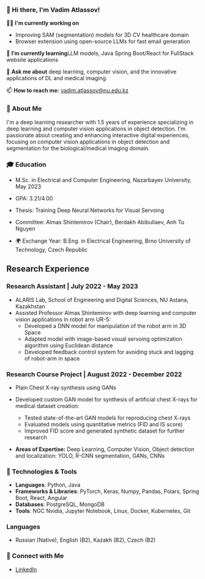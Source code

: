### 👋 Hi there, I'm Vadim Atlassov!

👨‍💻 **I'm currently working on** 
- Improving SAM (segmentation) models for 3D CV healthcare domain
- Browser extension using open-source LLMs for fast email generation

🌱 **I’m currently learning**LLM models, Java Spring Boot/React for FullStack website applications

💬 **Ask me about** deep learning, computer vision, and the innovative applications of DL and medical imaging.

📫 **How to reach me:** vadim.atlassov@nu.edu.kz

### 🚀 About Me
I'm a deep learning researcher with 1.5 years of experience specializing in deep learning and computer vision applications in object detection. I'm passionate about creating and enhancing interactive digital experiences, focusing on computer vision applications in object detection and segmentation for the biological/medical imaging domain.

### 🎓 Education
-  M.Sc. in Electrical and Computer Engineering, Nazarbayev University, May 2023
  - GPA: 3.21/4.00
  - Thesis: Training Deep Neural Networks for Visual Servoing
  - Committee: Almas Shintemirov (Chair), Berdakh Abibullaev, Anh Tu Nguyen

- 🌍 Exchange Year: B.Eng. in Electrical Engineering, Brno University of Technology, Czech Republic

## Research Experience

### Research Assistant | July 2022 - May 2023
- ALARIS Lab, School of Engineering and Digital Sciences, NU Astana, Kazakhstan
- Assisted Professor Almas Shintemirov with deep learning and computer vision applications in robot arm UR-5:
  - Developed a DNN model for manipulation of the robot arm in 3D Space
  - Adapted model with image-based visual servoing optimization algorithm using Euclidean distance
  - Developed feedback control system for avoiding stuck and lagging of robot-arm in space

### Research Course Project | August 2022 - December 2022
- Plain Chest X-ray synthesis using GANs
- Developed custom GAN model for synthesis of artificial chest X-rays for medical dataset creation:
  - Tested state-of-the-art GAN models for reproducing chest X-rays
  - Evaluated models using quantitative metrics (FID and IS score)
  - Improved FID score and generated synthetic dataset for further research


- **Areas of Expertise:** Deep Learning, Computer Vision, Object detection and localization: YOLO, R-CNN segmentation, GANs, CNNs

### 🔧 Technologies & Tools
- **Languages**: Python, Java
- **Frameworks & Libraries**: PyTorch, Keras, Numpy, Pandas, Polars, Spring Boot, React, Angular
- **Databases**: PostgreSQL, MongoDB
- **Tools**: NGC Nvidia, Jupyter Notebook, Linux, Docker, Kubernetes, Git


### Languages
- Russian (Native), English (B2), Kazakh (B2), Czech (B2)

### 🤝 Connect with Me
- [LinkedIn](www.linkedin.com/in/vadim-atlassov)
